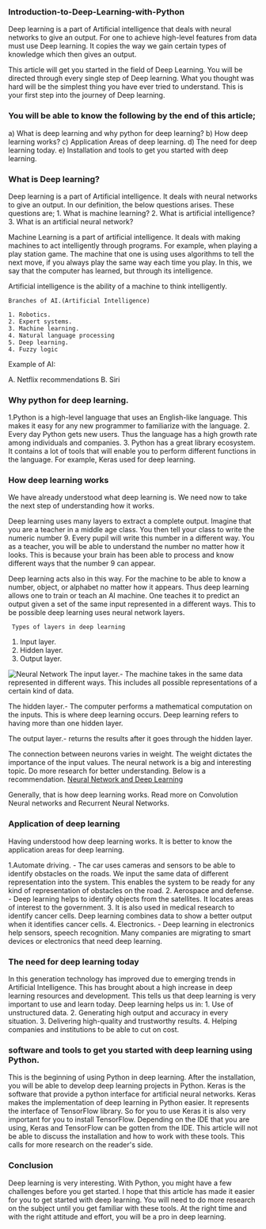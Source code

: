 ### Introduction-to-Deep-Learning-with-Python

Deep learning is a part of Artificial intelligence that deals with neural networks to give an output. For one to achieve high-level features from data must use Deep learning. It copies the way we gain certain types of knowledge which then gives an output.

This article will get you started in the field of Deep Learning. You will be directed through every single step of Deep learning. What you thought was hard will be the simplest thing you have ever tried to understand. This is your first step into the journey of Deep learning.   

### You will be able to know the following by the end of this article;

a) What is deep learning and why python for deep learning?
b) How deep learning works?
c) Application Areas of deep learning.
d) The need for deep learning today.
e) Installation and tools to get you started with deep learning.



### What is Deep learning?

Deep learning is a part of Artificial intelligence. It  deals with neural networks to give an output. In our definition, the below questions arises. 
 These questions are;
    1. What is machine learning?
    2. What is artificial intelligence?
    3. What is an artificial neural network?

Machine Learning is a part of artificial intelligence. It
 deals with making machines to act intelligently through programs.
  For example, when playing a play station game. The machine that one is using uses algorithms to tell the next move, if you always play the same way each time you play. In this, we say that the computer has learned, but through its intelligence.

 Artificial intelligence is the ability of a machine to think intelligently.

    Branches of AI.(Artificial Intelligence)
                       
    1. Robotics.
    2. Expert systems.               
    3. Machine learning.
    4. Natural language processing
    5. Deep learning.
    4. Fuzzy logic

   Example of AI:

   A. Netflix recommendations
   B. Siri

### Why python for deep learning.

  1.Python is a high-level language that uses an English-like language. This makes it easy for any new programmer to familiarize with the language.
 2. Every day Python gets new users. Thus the language has a high growth rate among individuals and companies.
 3. Python has a great library ecosystem. It contains a lot of tools that will enable you to perform  different functions in the language. For example, Keras used for deep learning.

### How deep learning works

We have already understood what deep learning is. We need now to take the next step of understanding how it works.

Deep learning uses many layers to extract a complete output. 
Imagine that you are a teacher in a middle age class. You then tell your class to write the numeric number 9. Every pupil will write this number in a different way. You as a teacher, you will be able to understand the number no matter how it looks. This is because your brain has been able to process and know different ways that the number 9 can appear. 

Deep learning acts also in this way. For the machine to be able to know a number, object, or alphabet no matter how it appears. Thus deep learning allows one to train or teach an AI machine. One teaches it to predict an output given a set of the same input represented in a different ways. This to be possible deep learning uses neural network layers.

     Types of layers in deep learning

 1. Input layer.
 2. Hidden layer.
 3. Output layer.

 ![Neural Network](/engineering-education/content/articles/NeuralNework.jpg)
The input layer.- The machine takes in the same data represented in different ways. This includes all possible representations of a certain kind of data.

The hidden layer.- The computer performs a mathematical computation on the inputs. This is where deep learning occurs. Deep learning refers to having more than one hidden layer.

The output layer.- returns the results after it goes through the hidden layer.

The connection between neurons varies in weight. The weight dictates the importance of the input values. The neural network is a big and interesting topic. Do more research for better understanding. Below is a recommendation. [Neural Network and Deep Learning](https://www.amazon.com/Neural-Networks-Deep-Learning-Textbook-ebook/dp/B07FKF5HY7)  

Generally, that is how deep learning works. Read more on Convolution Neural networks and Recurrent Neural Networks.

### Application of deep learning

Having understood how deep learning works. It is better to know the application areas for deep learning.

1.Automate driving. - The car uses cameras and sensors to be able to identify obstacles on the roads. We input the same data of different representation into the system. This enables the system to be ready for any kind of representation of obstacles on the road.
2.  Aerospace and defense. - Deep learning helps to identify objects from the satellites. It locates areas of interest to the government.
3. It is also used in medical research to identify cancer cells. Deep learning combines data to show a better output when it identifies  cancer cells.
4.  Electronics. - Deep learning in electronics help sensors, speech recognition. Many companies are migrating to smart devices or electronics that need deep learning.

### The need for deep learning today

 In this generation technology has improved due to emerging trends in Artificial Intelligence. This has brought about a high increase in deep learning resources and development. This tells us that deep learning is very important to use and learn today. Deep learning helps us in:
                      1. Use of unstructured data.
                      2. Generating high output and accuracy in every situation.
                      3. Delivering high-quality and trustworthy results.
                      4. Helping companies and institutions to be able to cut on cost.

### software and tools to get you started with deep learning using Python.  

This is the beginning of using Python in deep learning. After the installation, you will be able to develop deep learning projects in Python.
Keras is the software that provide a python interface for artificial neural networks. Keras makes the implementation of deep learning in Python easier. It represents the interface of TensorFlow library.
So for you to use Keras it is also very important for you to install TensorFlow.
Depending on the IDE that you are using, Keras and TensorFlow can be gotten from the  IDE. This article will not be able to discuss the installation and how to work with these tools. This calls for more research on the reader's side.

### Conclusion

Deep learning is very interesting. With Python, you might have a few challenges before you get started. I hope that this article has made it easier for you to get started with deep learning. You will need to do more research on the subject until you get familiar with these tools. At the right time and with the right attitude and effort, you will be a pro in deep learning.

